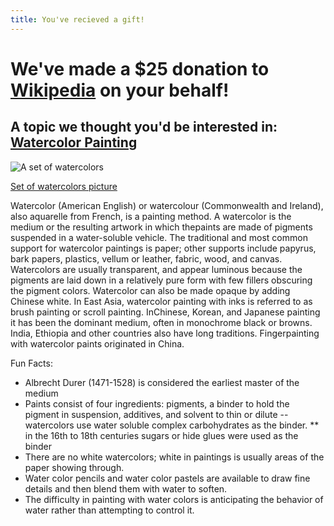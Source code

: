 ```yaml
---
title: You've recieved a gift!
---
```


# We've made a $25 donation to [Wikipedia](http://wikipedia.org) on your behalf!

## A topic we thought you'd be interested in: [Watercolor Painting](http://en.wikipedia.org/wiki/Water_colors)

![A set of watercolors](http://upload.wikimedia.org/wikipedia/commons/thumb/5/56/Watercolours.jpg/640px-Watercolours.jpg "A set of watercolors")

[Set of watercolors picture](http://en.wikipedia.org/wiki/File:Watercolours.jpg)

Watercolor (American English) or watercolour (Commonwealth and Ireland), also aquarelle from French, is a painting method. A watercolor is the medium or the resulting artwork in which thepaints are made of pigments suspended in a water-soluble vehicle. The traditional and most common support for watercolor paintings is paper; other supports include papyrus, bark papers, plastics, vellum or leather, fabric, wood, and canvas. Watercolors are usually transparent, and appear luminous because the pigments are laid down in a relatively pure form with few fillers obscuring the pigment colors. Watercolor can also be made opaque by adding Chinese white. In East Asia, watercolor painting with inks is referred to as brush painting or scroll painting. InChinese, Korean, and Japanese painting it has been the dominant medium, often in monochrome black or browns. India, Ethiopia and other countries also have long traditions. Fingerpainting with watercolor paints originated in China.

Fun Facts:

* Albrecht Durer (1471-1528) is considered the earliest master of the medium
* Paints consist of four ingredients: pigments, a binder to hold the pigment in suspension, additives, and solvent to thin or dilute -- watercolors use water soluble complex carbohydrates as the binder.
** in the 16th to 18th centuries sugars or hide glues were used as the binder
* There are no white watercolors; white in paintings is usually areas of the paper showing through.
* Water color pencils and water color pastels are available to draw fine details and then blend them with water to soften.
* The difficulty in painting with water colors is anticipating the behavior of water rather than attempting to control it.
